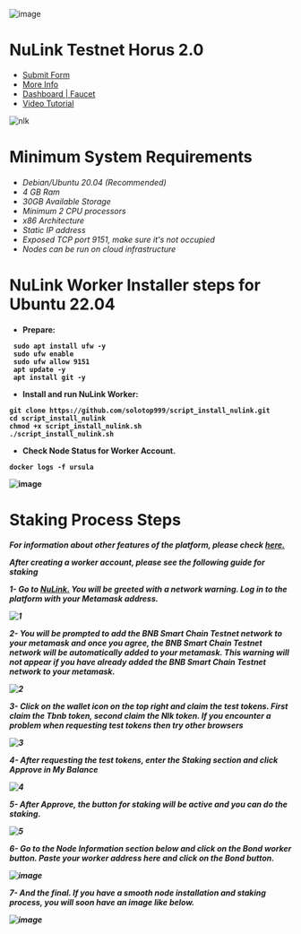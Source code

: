 ![image](https://github.com/solotop999/script_install_nulink/assets/24671262/91ecd6a7-0432-4686-a748-21c250979320)
# NuLink Testnet Horus 2.0
- [Submit Form](https://docs.google.com/forms/d/e/1FAIpQLSdY2eXwQD-tKvJ_Ug-6hgdcWK_wUOZjXeJknw5XWSEO8gzJ2w/viewform)
- [More Info](https://www.nulink.org/blog-posts/nulink-testnet-horus-2-0-phase-one-testing-rules)
- [Dashboard | Faucet](https://dashboard.testnet.nulink.org/)
- [Video Tutorial](https://x.com/solotop999/status/1742176214155198899?s=20)

![nlk](https://github.com/Lorento34/NuLink-Testnet-Horus-2.0/assets/84406096/5942336a-d881-4c50-8504-63fc6609c957)


<h1>Minimum System Requirements<h6>

 - Debian/Ubuntu 20.04 (Recommended)
 - 4 GB Ram
 - 30GB Available Storage
 - Minimum 2 CPU processors
 - x86 Architecture
 - Static IP address
 - Exposed TCP port 9151, make sure it's not occupied
 - Nodes can be run on cloud infrastructure

<h1> NuLink Worker Installer steps for Ubuntu 22.04<h4>



- Prepare:
  
```
 sudo apt install ufw -y
 sudo ufw enable
 sudo ufw allow 9151
 apt update -y
 apt install git -y
```


- Install and run NuLink Worker:
  
```
git clone https://github.com/solotop999/script_install_nulink.git
cd script_install_nulink
chmod +x script_install_nulink.sh
./script_install_nulink.sh
```



- Check Node Status for Worker Account.
  
```
docker logs -f ursula
```

![image](https://github.com/solotop999/script_install_nulink/assets/24671262/5801474f-e532-45f5-88ad-ca26c83da01c)



<h1>Staking Process Steps<h5>
  
For information about other features of the platform, please check <a href="https://docs.nulink.org/products/stakers">here.</a>
  
After creating a worker account, please see the following guide for staking


1- Go to <a href="https://dashboard.testnet.nulink.org/">NuLink.</a> You will be greeted with a network warning. Log in to the platform with your Metamask address.

![1](https://github.com/Lorento34/NuLink-Testnet-Horus-2.0/assets/84406096/2437ff81-1e2a-4ba3-9795-7231d654c6dc)



2- You will be prompted to add the BNB Smart Chain Testnet network to your metamask and once you agree, the BNB Smart Chain Testnet network will be automatically added to your metamask. This warning will not appear if you have already added the BNB Smart Chain Testnet network to your metamask. 

![2](https://github.com/Lorento34/NuLink-Testnet-Horus-2.0/assets/84406096/92d52ead-f494-4611-b2c3-6e87e4ee71fe)



3- Click on the wallet icon on the top right and claim the test tokens. First claim the Tbnb token, second claim the Nlk token. If you encounter a problem when requesting test tokens then try other browsers

![3](https://github.com/Lorento34/NuLink-Testnet-Horus-2.0/assets/84406096/519736ab-fce9-4ba7-a288-3cb5d4315e1c)


4- After requesting the test tokens, enter the Staking section and click Approve in My Balance


![4](https://github.com/Lorento34/NuLink-Testnet-Horus-2.0/assets/84406096/5cd508f6-a9c4-4aab-82e1-45255020cf18)


5- After Approve, the button for staking will be active and you can do the staking.

![5](https://github.com/Lorento34/NuLink-Testnet-Horus-2.0/assets/84406096/7cb38f2f-a0a6-4e08-a582-f9847377b914)

6- Go to the Node Information section below and click on the Bond worker button. Paste your worker address here and click on the Bond button.

![image](https://github.com/solotop999/script_install_nulink/assets/24671262/665c9edc-b01a-41d0-9811-b1cc6e28aa55)



7- And the final. If you have a smooth node installation and staking process, you will soon have an image like below.

![image](https://github.com/solotop999/script_install_nulink/assets/24671262/c853dc7e-d324-4eb1-ae52-a58db6c39ab0)





























